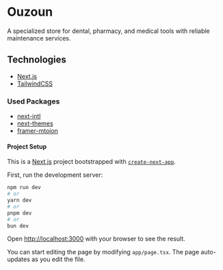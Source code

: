 # Ouzoun

A specialized store for dental, pharmacy, and medical tools with reliable maintenance services.

## Technologies

- [Next.js](https://nextjs.org/)
- [TailwindCSS](https://tailwindcss.com/)

### Used Packages

- [next-intl](https://next-intl.dev/)
- [next-themes](https://github.com/pacocoursey/next-themes)
- [framer-mtoion](https://motion.dev/docs/react-quick-start)

#### Project Setup

This is a [Next.js](https://nextjs.org) project bootstrapped with [`create-next-app`](https://nextjs.org/docs/app/api-reference/cli/create-next-app).

First, run the development server:

```bash
npm run dev
# or
yarn dev
# or
pnpm dev
# or
bun dev
```

Open [http://localhost:3000](http://localhost:3000) with your browser to see the result.

You can start editing the page by modifying `app/page.tsx`. The page auto-updates as you edit the file.
